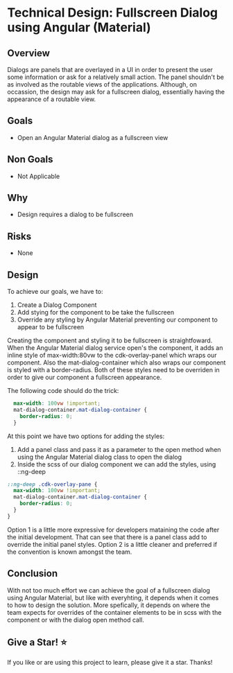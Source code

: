 # Technical Design: Fullscreen Dialog using Angular (Material)

## Overview

Dialogs are panels that are overlayed in a UI in order to present the user some information or ask for a relatively small action. The panel shouldn't be as involved as the routable views of the applications. Although, on occassion, the design may ask for a fullscreen dialog, essentially having the appearance of a routable view.

## Goals
- Open an Angular Material dialog as a fullscreen view

## Non Goals
- Not Applicable

## Why
- Design requires a dialog to be fullscreen

## Risks
- None

## Design
To achieve our goals, we have to:
1. Create a Dialog Component
2. Add stying for the component to be take the fullscreen
3. Override any styling by Angular Material preventing our component to appear to be fullscreen

Creating the component and styling it to be fullscreen is straightfoward. When the Angular Material dialog service open's the component, it adds an inline style of max-width:80vw to the cdk-overlay-panel which wraps our component. Also the mat-dialog-container which also wraps our component is styled with a border-radius. Both of these styles need to be overriden in order to give our component a fullscreen appearance.

The following code should do the trick:
```scss
  max-width: 100vw !important;
  mat-dialog-container.mat-dialog-container {
    border-radius: 0;
  }
````

At this point we have two options for adding the styles:
1. Add a panel class and pass it as a parameter to the open method when using the Angular Material dialog class to open the dialog
2. Inside the scss of our dialog component we can add the styles, using ::ng-deep

```scss
::ng-deep .cdk-overlay-pane {
  max-width: 100vw !important;
  mat-dialog-container.mat-dialog-container {
    border-radius: 0;
  }
}
````

Option 1 is a little more expressive for developers mataining the code after the initial development. That can see that there is a panel class add to override the initial panel styles. Option 2 is a little cleaner and preferred if the convention is known amongst the team.


## Conclusion
With not too much effort we can achieve the goal of a fullscreen dialog using Angular Material, but like with everyhting, it depends when it comes to how to design the solution. More spefically, it depends on where the team expects for overrides of the container elements to be in scss with the component or with the dialog open method call.

## Give a Star! :star:

If you like or are using this project to learn, please give it a star. Thanks!

